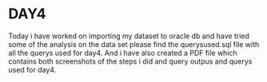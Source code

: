 # DAY4

Today i have worked on importing my dataset to oracle db and have tried some of the analysis on the data set 
please find the querysused.sql file with all the querys used for day4.
And i have also created a PDF file which contains both screenshots of the steps i did and query outpus and querys used for day4. 
